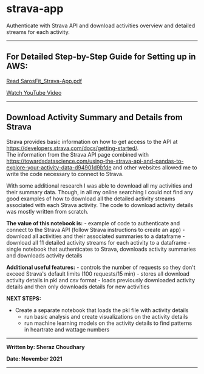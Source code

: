 # strava-app
Authenticate with Strava API and download activities overview and detailed streams for each activity.

---

## For Detailed Step-by-Step Guide for Setting up in AWS:

[Read SarosFit_Strava-App.pdf](SarosFit_Strava-App.pdf)

[Watch YouTube Video](https://www.youtube.com/watch?v=hJLA_NPalJw)

---

## Download Activity Summary and Details from Strava

Strava provides basic information on how to get access to the API at https://developers.strava.com/docs/getting-started/.  
The information from the Strava API page combined with 
https://towardsdatascience.com/using-the-strava-api-and-pandas-to-explore-your-activity-data-d94901d9bfde and other websites 
allowed me to write the code necessary to connect to Strava.

With some additional research I was able to download all my activities and their summary data.  Though, in all my online 
searching I could not find any good examples of how to download all the detailed activity streams associated with each 
Strava activity.  The code to download activity details was mostly written from scratch.

**The value of this notebook is:**
    - example of code to authenticate and connect to the Strava API (follow Strava instructions to create an app)
    - download all activities and their associated summaries to a dataframe
    - download all 11 detailed activity streams for each activity to a dataframe
    - single notebook that authenticates to Strava, downloads activity summaries and downloads activity details

**Additional useful features:**
    - controls the number of requests so they don't exceed Strava's default limits (100 requests/15 min)
    - stores all download activity details in pkl and csv format
    - loads previously downloaded activity details and then only downloads details for new activities

**NEXT STEPS:**
   - Create a separate notebook that loads the pkl file with activity details
       - run basic analysis and create visualizations on the activity details
       - run machine learning models on the activity details to find patterns in heartrate and wattage numbers
---

**Written by:  Sheraz Choudhary**

**Date:        November 2021**

---

